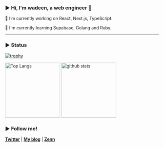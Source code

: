 ### ▶︎ Hi, I'm wadeen, a web engineer 🙌
<p>🔭 I’m currently working on React, Next.js, TypeScript.</p>
<p>🌱 I'm currently learning Supabase, Golang and Ruby.</p>
<hr />

### ▶︎ Status
[![trophy](https://github-profile-trophy.vercel.app/?username=wadeen&row=1&margin-w=6)](https://github.com/wadeen/github-profile-trophy)

<p align="left"> 
  <img alt="Top Langs" height="180px" src="https://github-readme-stats.vercel.app/api/top-langs/?username=wadeen&layout=compact&show_icons=true" />
  <img alt="github stats" height="180px" src="https://github-readme-stats.vercel.app/api?username=wadeen" />
</p>

### ▶︎ Follow me!
**[Twitter](https://twitter.com/wadeen_net)** | **[My blog](https://wadeen.net)** | **[Zenn](https://zenn.dev/wadeen)**

